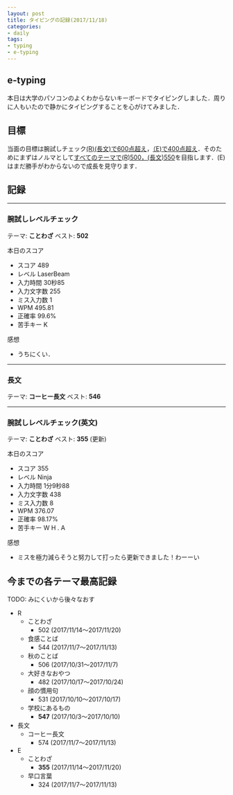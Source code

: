 ```yaml
---
layout: post
title: タイピングの記録(2017/11/18)
categories:
- daily
tags:
- typing
- e-typing
---
```


## e-typing
本日は大学のパソコンのよくわからないキーボードでタイピングしました．周りに人もいたので静かにタイピングすることを心がけてみました．

## 目標
当面の目標は腕試しチェック<u>(R)(長文)で600点超え</u>，<u>（E)で400点超え</u>．そのためにまずはノルマとして<u>すべてのテーマで(R)500，(長文)550</u>を目指します．(E)はまだ勝手がわからないので成長を見守ります．

## 記録

---
### 腕試しレベルチェック
テーマ: **ことわざ**
ベスト: **502**

本日のスコア
- スコア 489
- レベル LaserBeam
- 入力時間 30秒85
- 入力文字数 255
- ミス入力数 1
- WPM 495.81
- 正確率 99.6%
- 苦手キー K

感想
- うちにくい．

---
### 長文
テーマ: **コーヒー長文**
ベスト: **546**

<!-- 本日のスコア
- スコア 546
- レベル EddieVH
- 入力時間 39秒76
- 入力文字数 380
- ミス入力数 6
- WPM 573.32
- 正確率 98.42%
- 苦手キー N U I R A

感想
- こちらもミスが目立ちました… -->

---
### 腕試しレベルチェック(英文)
テーマ: **ことわざ**
ベスト: **355** (更新)

本日のスコア
- スコア 355
- レベル Ninja
- 入力時間 1分9秒88
- 入力文字数 438
- ミス入力数 8
- WPM 376.07
- 正確率 98.17%
- 苦手キー W H . A

感想
- ミスを極力減らそうと努力して打ったら更新できました！わーーい

## 今までの各テーマ最高記録
TODO: みにくいから後々なおす

- R
  - ことわざ
    - 502 (2017/11/14〜2017/11/20)
  - 食感ことば
    - 544 (2017/11/7～2017/11/13)
  - 秋のことば
    - 506 (2017/10/31～2017/11/7)
  - 大好きなおやつ
    - 482 (2017/10/17～2017/10/24)
  - 顔の慣用句
    - 531 (2017/10/10～2017/10/17)
  - 学校にあるもの
    - **547** (2017/10/3～2017/10/10)
- 長文
  - コーヒー長文
    - 574 (2017/11/7〜2017/11/13)
- E
  - ことわざ
    - **355** (2017/11/14〜2017/11/20)
  - 早口言葉
    - 324 (2017/11/7～2017/11/13)
